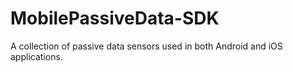 # MobilePassiveData-SDK
A collection of passive data sensors used in both Android and iOS applications.
